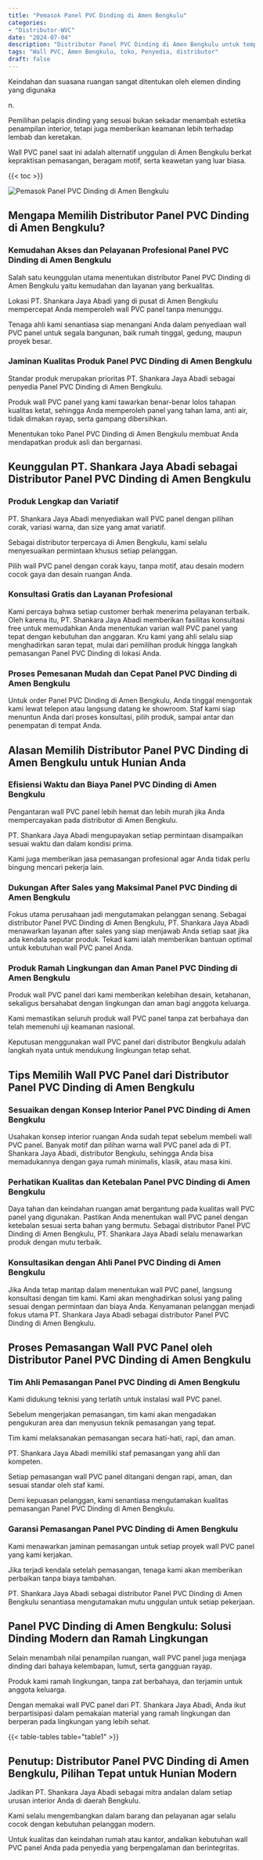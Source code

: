 ```yaml
---
title: "Pemasok Panel PVC Dinding di Amen Bengkulu"
categories: 
- "Distributor-WVC"
date: "2024-07-04"
description: "Distributor Panel PVC Dinding di Amen Bengkulu untuk tempat tinggal, perkantoran, serta gerai. Material terbaik, variasi motif, warna menarik, dengan servis penempatan dikerjakan oleh tenaga ahli berpengalaman dan kepastian resmi!|Servis penyediaan Panel PVC Dinding di Amen Bengkulu bagi keperluan rumah, perkantoran, atau gerai, beserta material unggulan dan penempatan oleh tenaga ahli berpengalaman dan jaminan resmi.|Alternatif Panel PVC Dinding di Amen Bengkulu yang terbukti bagi rumah, kantor, dan gerai, bersama material unggulan dan instalasi dikerjakan oleh teknisi profesional dan garansi resmi.|Distribusi Panel PVC Dinding di Amen Bengkulu bagi hunian, office, serta toko, beserta produk terbaik dan instalasi oleh tenaga ahli ahli, dilengkapi dengan garansi resmi.}"
tags: "Wall PVC, Amen Bengkulu, toko, Penyedia, distributor"
draft: false
---
```


Keindahan dan suasana ruangan sangat ditentukan oleh elemen dinding yang digunaka

n.

Pemilihan pelapis dinding yang sesuai bukan sekadar menambah estetika penampilan interior, tetapi juga memberikan keamanan lebih terhadap lembab dan keretakan.

Wall PVC panel saat ini adalah alternatif unggulan di Amen Bengkulu berkat kepraktisan pemasangan, beragam motif, serta keawetan yang luar biasa.

{{< toc >}}

![Pemasok Panel PVC Dinding di Amen Bengkulu](/images/Distributor-WVC/Pemasok-Panel-PVC-Dinding-di-Amen-Bengkulu.png)


## Mengapa Memilih Distributor Panel PVC Dinding di Amen Bengkulu?

### Kemudahan Akses dan Pelayanan Profesional Panel PVC Dinding di Amen Bengkulu

Salah satu keunggulan utama menentukan distributor Panel PVC Dinding di Amen Bengkulu yaitu kemudahan dan layanan yang berkualitas.

Lokasi PT. Shankara Jaya Abadi yang di pusat di Amen Bengkulu mempercepat Anda memperoleh wall PVC panel tanpa menunggu.

Tenaga ahli kami senantiasa siap menangani Anda dalam penyediaan wall PVC panel untuk segala bangunan, baik rumah tinggal, gedung, maupun proyek besar.

### Jaminan Kualitas Produk Panel PVC Dinding di Amen Bengkulu

Standar produk merupakan prioritas PT. Shankara Jaya Abadi sebagai penyedia Panel PVC Dinding di Amen Bengkulu.

Produk wall PVC panel yang kami tawarkan benar-benar lolos tahapan kualitas ketat, sehingga Anda memperoleh panel yang tahan lama, anti air, tidak dimakan rayap, serta gampang dibersihkan.

Menentukan toko Panel PVC Dinding di Amen Bengkulu membuat Anda mendapatkan produk asli dan bergarnasi.

## Keunggulan PT. Shankara Jaya Abadi sebagai Distributor Panel PVC Dinding di Amen Bengkulu

### Produk Lengkap dan Variatif

PT. Shankara Jaya Abadi menyediakan wall PVC panel dengan pilihan corak, variasi warna, dan size yang amat variatif.

Sebagai distributor terpercaya di Amen Bengkulu, kami selalu menyesuaikan permintaan khusus setiap pelanggan.

Pilih wall PVC panel dengan corak kayu, tanpa motif, atau desain modern cocok gaya dan desain ruangan Anda.

### Konsultasi Gratis dan Layanan Profesional

Kami percaya bahwa setiap customer berhak menerima pelayanan terbaik. Oleh karena itu, PT. Shankara Jaya Abadi memberikan fasilitas konsultasi free untuk memudahkan Anda menentukan varian wall PVC panel yang tepat dengan kebutuhan dan anggaran. Kru kami yang ahli selalu siap menghadirkan saran tepat, mulai dari pemilihan produk hingga langkah pemasangan Panel PVC Dinding di lokasi Anda.

### Proses Pemesanan Mudah dan Cepat Panel PVC Dinding di Amen Bengkulu

Untuk order Panel PVC Dinding di Amen Bengkulu, Anda tinggal mengontak kami lewat telepon atau langsung datang ke showroom. Staf kami siap menuntun Anda dari proses konsultasi, pilih produk, sampai antar dan penempatan di tempat Anda.

## Alasan Memilih Distributor Panel PVC Dinding di Amen Bengkulu untuk Hunian Anda

### Efisiensi Waktu dan Biaya Panel PVC Dinding di Amen Bengkulu

Pengantaran wall PVC panel lebih hemat dan lebih murah jika Anda mempercayakan pada distributor di Amen Bengkulu.

PT. Shankara Jaya Abadi mengupayakan setiap permintaan disampaikan sesuai waktu dan dalam kondisi prima.

Kami juga memberikan jasa pemasangan profesional agar Anda tidak perlu bingung mencari pekerja lain.

### Dukungan After Sales yang Maksimal Panel PVC Dinding di Amen Bengkulu

Fokus utama perusahaan jadi mengutamakan pelanggan senang. Sebagai distributor Panel PVC Dinding di Amen Bengkulu, PT. Shankara Jaya Abadi menawarkan layanan after sales yang siap menjawab Anda setiap saat jika ada kendala seputar produk. Tekad kami ialah memberikan bantuan optimal untuk kebutuhan wall PVC panel Anda.

### Produk Ramah Lingkungan dan Aman Panel PVC Dinding di Amen Bengkulu

Produk wall PVC panel dari kami memberikan kelebihan desain, ketahanan, sekaligus bersahabat dengan lingkungan dan aman bagi anggota keluarga.

Kami memastikan seluruh produk wall PVC panel tanpa zat berbahaya dan telah memenuhi uji keamanan nasional.

Keputusan menggunakan wall PVC panel dari distributor Bengkulu adalah langkah nyata untuk mendukung lingkungan tetap sehat.

## Tips Memilih Wall PVC Panel dari Distributor Panel PVC Dinding di Amen Bengkulu

### Sesuaikan dengan Konsep Interior Panel PVC Dinding di Amen Bengkulu

Usahakan konsep interior ruangan Anda sudah tepat sebelum membeli wall PVC panel. Banyak motif dan pilihan warna wall PVC panel ada di PT. Shankara Jaya Abadi, distributor Bengkulu, sehingga Anda bisa memadukannya dengan gaya rumah minimalis, klasik, atau masa kini.

### Perhatikan Kualitas dan Ketebalan Panel PVC Dinding di Amen Bengkulu

Daya tahan dan keindahan ruangan amat bergantung pada kualitas wall PVC panel yang digunakan. Pastikan Anda menentukan wall PVC panel dengan ketebalan sesuai serta bahan yang bermutu. Sebagai distributor Panel PVC Dinding di Amen Bengkulu, PT. Shankara Jaya Abadi selalu menawarkan produk dengan mutu terbaik.

### Konsultasikan dengan Ahli Panel PVC Dinding di Amen Bengkulu

Jika Anda tetap mantap dalam menentukan wall PVC panel, langsung konsultasi dengan tim kami. Kami akan menghadirkan solusi yang paling sesuai dengan permintaan dan biaya Anda. Kenyamanan pelanggan menjadi fokus utama PT. Shankara Jaya Abadi sebagai distributor Panel PVC Dinding di Amen Bengkulu.

## Proses Pemasangan Wall PVC Panel oleh Distributor Panel PVC Dinding di Amen Bengkulu

### Tim Ahli Pemasangan Panel PVC Dinding di Amen Bengkulu

Kami didukung teknisi yang terlatih untuk instalasi wall PVC panel.

Sebelum mengerjakan pemasangan, tim kami akan mengadakan pengukuran area dan menyusun teknik pemasangan yang tepat.

Tim kami melaksanakan pemasangan secara hati-hati, rapi, dan aman.

PT. Shankara Jaya Abadi memiliki staf pemasangan yang ahli dan kompeten.

Setiap pemasangan wall PVC panel ditangani dengan rapi, aman, dan sesuai standar oleh staf kami.

Demi kepuasan pelanggan, kami senantiasa mengutamakan kualitas pemasangan Panel PVC Dinding di Amen Bengkulu.

### Garansi Pemasangan Panel PVC Dinding di Amen Bengkulu

Kami menawarkan jaminan pemasangan untuk setiap proyek wall PVC panel yang kami kerjakan.

Jika terjadi kendala setelah pemasangan, tenaga kami akan memberikan perbaikan tanpa biaya tambahan.

PT. Shankara Jaya Abadi sebagai distributor Panel PVC Dinding di Amen Bengkulu senantiasa mengutamakan mutu unggulan untuk setiap pekerjaan.

## Panel PVC Dinding di Amen Bengkulu: Solusi Dinding Modern dan Ramah Lingkungan

Selain menambah nilai penampilan ruangan, wall PVC panel juga menjaga dinding dari bahaya kelembapan, lumut, serta gangguan rayap.

Produk kami ramah lingkungan, tanpa zat berbahaya, dan terjamin untuk anggota keluarga.

Dengan memakai wall PVC panel dari PT. Shankara Jaya Abadi, Anda ikut berpartisipasi dalam pemakaian material yang ramah lingkungan dan berperan pada lingkungan yang lebih sehat.

{{< table-tables table="table1" >}}

## Penutup: Distributor Panel PVC Dinding di Amen Bengkulu, Pilihan Tepat untuk Hunian Modern

Jadikan PT. Shankara Jaya Abadi sebagai mitra andalan dalam setiap urusan interior Anda di daerah Bengkulu.

Kami selalu mengembangkan dalam barang dan pelayanan agar selalu cocok dengan kebutuhan pelanggan modern.

Untuk kualitas dan keindahan rumah atau kantor, andalkan kebutuhan wall PVC panel Anda pada penyedia yang berpengalaman dan berintegritas.